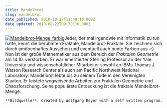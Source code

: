 ```yaml
---
title: Mandelbrot
slug: mandelbrot
date_published: 2010-10-17T11:48:10.000Z
date_updated: 2018-08-22T09:38:16.000Z
---
```


[![Mandelbrot-Menge_farbig](//picdump.thafaker.de/2010/10/Mandelbrot-Menge_farbig-150x150.png)](http://picdump.thafaker.de/2010/10/Mandelbrot-Menge_farbig.png)Jeder, der mal irgendwie mit Informatik zu tun hatte, kennt die berühmten Fraktale, Mandelbrot-Fraktale. Sie zeichnen sich durch amöbenhaftes Aussehen und eventuell auch bunte Farben aus :-) Nun ist der große Mathematiker aus dem Bereich der *Fraktalen Geometrie* am 14.10. verstorben. Er war emeritierter Sterling Professor an der Yale University und wissenschaftlicher Mitarbeiter sowohl an IBMs Thomas J. Watson Research Center als auch am Pacific Northwest National Laboratory. Mandelbrot lebte bis zu seinem Tode in den Vereinigten Staaten. Er leistete wegweisende Arbeiten zur Fraktalen Geometrie und Chaosforschung. Seine populärste Entdeckung ist die fraktale Mandelbrot-Menge.

`**Bildquelle**: Created by Wolfgang Beyer with a self written program.`

